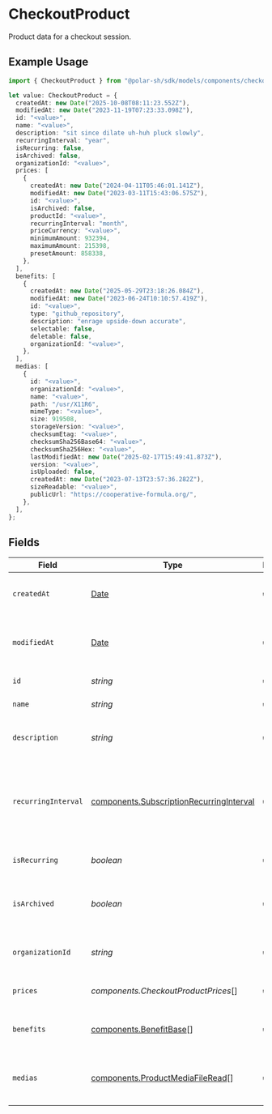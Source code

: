 # CheckoutProduct

Product data for a checkout session.

## Example Usage

```typescript
import { CheckoutProduct } from "@polar-sh/sdk/models/components/checkoutproduct.js";

let value: CheckoutProduct = {
  createdAt: new Date("2025-10-08T08:11:23.552Z"),
  modifiedAt: new Date("2023-11-19T07:23:33.098Z"),
  id: "<value>",
  name: "<value>",
  description: "sit since dilate uh-huh pluck slowly",
  recurringInterval: "year",
  isRecurring: false,
  isArchived: false,
  organizationId: "<value>",
  prices: [
    {
      createdAt: new Date("2024-04-11T05:46:01.141Z"),
      modifiedAt: new Date("2023-03-11T15:43:06.575Z"),
      id: "<value>",
      isArchived: false,
      productId: "<value>",
      recurringInterval: "month",
      priceCurrency: "<value>",
      minimumAmount: 932394,
      maximumAmount: 215398,
      presetAmount: 858338,
    },
  ],
  benefits: [
    {
      createdAt: new Date("2025-05-29T23:18:26.084Z"),
      modifiedAt: new Date("2023-06-24T10:10:57.419Z"),
      id: "<value>",
      type: "github_repository",
      description: "enrage upside-down accurate",
      selectable: false,
      deletable: false,
      organizationId: "<value>",
    },
  ],
  medias: [
    {
      id: "<value>",
      organizationId: "<value>",
      name: "<value>",
      path: "/usr/X11R6",
      mimeType: "<value>",
      size: 919508,
      storageVersion: "<value>",
      checksumEtag: "<value>",
      checksumSha256Base64: "<value>",
      checksumSha256Hex: "<value>",
      lastModifiedAt: new Date("2025-02-17T15:49:41.873Z"),
      version: "<value>",
      isUploaded: false,
      createdAt: new Date("2023-07-13T23:57:36.282Z"),
      sizeReadable: "<value>",
      publicUrl: "https://cooperative-formula.org/",
    },
  ],
};
```

## Fields

| Field                                                                                                | Type                                                                                                 | Required                                                                                             | Description                                                                                          |
| ---------------------------------------------------------------------------------------------------- | ---------------------------------------------------------------------------------------------------- | ---------------------------------------------------------------------------------------------------- | ---------------------------------------------------------------------------------------------------- |
| `createdAt`                                                                                          | [Date](https://developer.mozilla.org/en-US/docs/Web/JavaScript/Reference/Global_Objects/Date)        | :heavy_check_mark:                                                                                   | Creation timestamp of the object.                                                                    |
| `modifiedAt`                                                                                         | [Date](https://developer.mozilla.org/en-US/docs/Web/JavaScript/Reference/Global_Objects/Date)        | :heavy_check_mark:                                                                                   | Last modification timestamp of the object.                                                           |
| `id`                                                                                                 | *string*                                                                                             | :heavy_check_mark:                                                                                   | The ID of the product.                                                                               |
| `name`                                                                                               | *string*                                                                                             | :heavy_check_mark:                                                                                   | The name of the product.                                                                             |
| `description`                                                                                        | *string*                                                                                             | :heavy_check_mark:                                                                                   | The description of the product.                                                                      |
| `recurringInterval`                                                                                  | [components.SubscriptionRecurringInterval](../../models/components/subscriptionrecurringinterval.md) | :heavy_check_mark:                                                                                   | The recurring interval of the product. If `None`, the product is a one-time purchase.                |
| `isRecurring`                                                                                        | *boolean*                                                                                            | :heavy_check_mark:                                                                                   | Whether the product is a subscription.                                                               |
| `isArchived`                                                                                         | *boolean*                                                                                            | :heavy_check_mark:                                                                                   | Whether the product is archived and no longer available.                                             |
| `organizationId`                                                                                     | *string*                                                                                             | :heavy_check_mark:                                                                                   | The ID of the organization owning the product.                                                       |
| `prices`                                                                                             | *components.CheckoutProductPrices*[]                                                                 | :heavy_check_mark:                                                                                   | List of prices for this product.                                                                     |
| `benefits`                                                                                           | [components.BenefitBase](../../models/components/benefitbase.md)[]                                   | :heavy_check_mark:                                                                                   | List of benefits granted by the product.                                                             |
| `medias`                                                                                             | [components.ProductMediaFileRead](../../models/components/productmediafileread.md)[]                 | :heavy_check_mark:                                                                                   | List of medias associated to the product.                                                            |